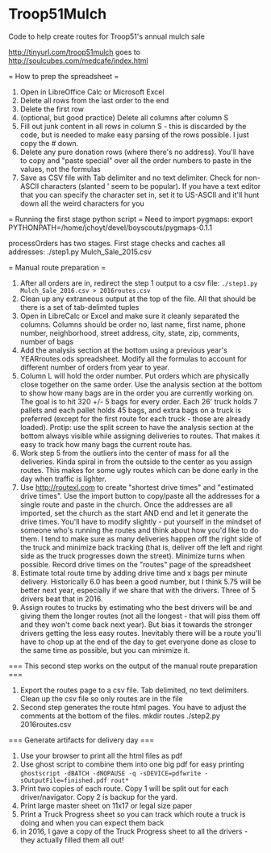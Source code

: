 # Troop51Mulch
Code to help create routes for Troop51's annual mulch sale


http://tinyurl.com/troop51mulch goes to http://soulcubes.com/medcafe/index.html

= How to prep the spreadsheet =
1. Open in LibreOffice Calc or Microsoft Excel
2. Delete all rows from the last order to the end
3. Delete the first row
4. (optional, but good practice) Delete all columns after column S
5. Fill out junk content in all rows in column S - this is discarded by the code, but is needed to make easy parsing of the rows possible.  I just copy the # down.
6. Delete any pure donation rows (where there's no address).  You'll have to copy and "paste special" over all the order numbers to paste in the values, not the formulas
7. Save as CSV file with Tab delimiter and no text delimiter.  Check for non-ASCII characters (slanted ' seem to be popular).  If you have a text editor that you can specify the character set in, set it to US-ASCII and it'll hunt down all the weird characters for you

= Running the first stage python script =
Need to import pygmaps:
export PYTHONPATH=/home/jchoyt/devel/boyscouts/pygmaps-0.1.1

processOrders has two stages.  First stage checks and caches all addresses:
./step1.py Mulch_Sale_2015.csv

= Manual route preparation =
1. After all orders are in, redirect the step 1 output to a csv file:  `./step1.py Mulch_Sale_2016.csv > 2016routes.csv`
2. Clean up any extraneous output at the top of the file.   All that should be there is a set of tab-delimted tuples
3. Open in LibreCalc or Excel and make sure it cleanly separated the columns.  Columns should be order no, last name, first name, phone number, neighborhood, street address, city, state, zip, comments, number of bags
4. Add the analysis section at the bottom using a previous year's YEARroutes.ods spreadsheet.  Modify all the formulas to account for different number of orders from year to year.
5. Column L will hold the order number.  Put orders which are physically close together on the same order.  Use the analysis section at the bottom to show how many bags are in the order you are currently working on.  The goal is to hit 320 +/- 5 bags for every order.  Each 26' truck holds 7 pallets and each pallet holds 45 bags, and extra bags on a truck is preferred (except for the first route for each truck - those are already loaded).  Protip: use the split screen to have the analysis section at the bottom always visible while assigning deliveries to routes.  That makes it easy to track how many bags the current route has.
6. Work step 5 from the outliers into the center of mass for all the deliveries.  Kinda spiral in from the outside to the center as you assign routes.  This makes for some ugly routes which can be done early in the day when traffic is lighter.
7. Use http://routexl.com to create "shortest drive times" and "estimated drive times".  Use the import button to copy/paste all the addresses for a single route and paste in the church.  Once the addresses are all imported, set the church as the start AND end and let it generate the drive times.  You'll have to modify slightly - put yourself in the mindset of someone who's running the routes and think about how you'd like to do them.  I tend to make sure as many deliveries happen off the right side of the truck and minimize back tracking (that is, deliver off the left and right side as the truck progresses down the street).  Minimize turns when possible.  Record drive times on the "routes" page of the spreadsheet
8. Estimate total route time by adding drive time and x bags per minute delivery.  Historically 6.0 has been a good number, but I think 5.75 will be better next year, especially if we share that with the drivers.  Three of 5 drivers beat that in 2016.  
9. Assign routes to trucks by estimating who the best drivers will be and giving them the longer routes (not all the longest - that will piss them off and they won't come back next year).  But bias it towards the stronger drivers getting the less easy routes.  Inevitably there will be a route you'll have to chop up at the end of the day to get everyone done as close to the same time as possible, but you can minimize it.

=== This second step works on the output of the manual route preparation ===
1. Export the routes page to a csv file.  Tab delimited, no text delimiters.  Clean up the csv file so only routes are in the file
2. Second step generates the route html pages.  You have to adjust the comments at the bottom of the files.
mkdir routes
./step2.py 2016routes.csv

=== Generate artifacts for delivery day ===
1. Use your browser to print all the html files as pdf
2. Use ghost script to combine them into one big pdf for easy printing `ghostscript -dBATCH -dNOPAUSE -q -sDEVICE=pdfwrite -sOutputFile=finished.pdf rout*`
3. Print two copies of each route.  Copy 1 will be split out for each driver/navigator.  Copy 2 is backup for the yard.
4. Print large master sheet on 11x17 or legal size paper
5. Print a Truck Progress sheet so you can track which route a truck is doing and when you can expect them back
6. in 2016, I gave a copy of the Truck Progress sheet to all the drivers - they actually filled them all out!
